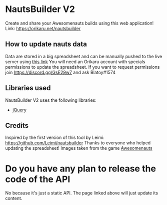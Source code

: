 # NautsBuilder V2
Create and share your Awesomenauts builds using this web application!
Link: https://orikaru.net/nautsbuilder

## How to update nauts data
Data are stored in a big spreadsheet and can be manually pushed to the live server using [this link](https://orikaru.net/pages/games/awesomenauts/nautsbuilder-import.php)
You will need an Orikaru account with specials permissions to update the spreadsheet.
If you want to request permissions join https://discord.gg/GsE29w7 and ask Blatoy#1574

## Libraries used
NautsBuilder V2 uses the following libraries:
* [jQuery](jquery.com)

## Credits
Inspired by the first version of this tool by Leimi: https://github.com/Leimi/nautsbuilder
Thanks to everyone who helped updating the spreadsheet!
Images taken from the game [Awesomenauts](awesomenauts.com)

# Do you have any plan to release the code of the API
No because it's just a static API. The page linked above will just update its content.
